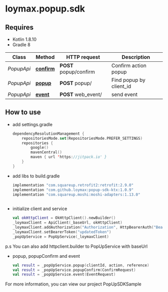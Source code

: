 # loymax.popup.sdk 

## Requires

* Kotlin 1.8.10
* Gradle 8

Class | Method | HTTP request | Description
------------ | ------------- | ------------- | -------------
*PopupApi* | [**confirm**](docs/PopupApi.md#confirm) | **POST** popup/confirm | Confirm action popup
*PopupApi* | [**popup**](docs/PopupApi.md#popup) | **POST** popup/ | Find popup by client_id
*PopupApi* | [**event**](docs/PopupApi.md#event) | **POST** web_event/ | send event

## How to use
* add settings.gradle
  ```kotlin
  dependencyResolutionManagement {
      repositoriesMode.set(RepositoriesMode.PREFER_SETTINGS)
      repositories {
          google()
          mavenCentral()
          maven { url 'https://jitpack.io' }
      }
  }
* add libs to build.gradle
  ```kotlin
  implementation "com.squareup.retrofit2:retrofit:2.9.0"
  implementation "com.github.loymax:popup-sdk-ktx:1.0.9"
  implementation "com.squareup.moshi:moshi-adapters:1.13.0"
 
* initialize client and service 
  ```kotlin
  val okHttpClient = OkHttpClient().newBuilder()
  _loymaxClient = ApiClient(_baseUrl, okHttpClient)
  _loymaxClient.addAuthorization("Authorization", HttpBearerAuth("Bearer", "token"))
  _loymaxClient.setBearerToken("updatedToken")
  _popUpService = PopUpService(_loymaxClient)
  
p.s
You can also add httpclient.builder to PopUpService with baseUrl

* popup, popupConfirm and event
  ```kotlin
  val result = _popUpService.popup(clientId, action, reference)
  val result = _popUpService.popupConfirm(ConfirmRequest)
  val result = _popUpService.event(EventRequest)
  
For more information, you can view our project PopUpSDKSample
    
